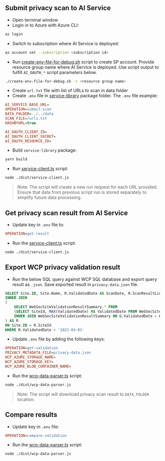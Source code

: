 <!--
Copyright (c) Microsoft Corporation. All rights reserved.
Licensed under the MIT License.
-->

## Submit privacy scan to AI Service

-   Open terminal window
-   Login in to Azure with Azure CLI:

```bash
az login
```

-   Switch to subscription where AI Service is deployed:

```bash
az account set --subscription <subscription id>
```

-   Run [create-env-file-for-debug.sh](https://github.com/microsoft/accessibility-insights-service/blob/main/packages/resource-deployment/scripts/create-env-file-for-debug.sh) script to create SP account. Provide resource group name where AI Service is deployed. Use script output to fulfill `AI_OAUTH_*` script parameters below.

```bash
./create-env-file-for-debug.sh -r <resource group name>
```

-   Create `url.txt` file with list of URLs to scan in data folder
-   Create `.env` file in [service-library](https://github.com/microsoft/accessibility-insights-service/tree/main/packages/service-library) package folder. The `.env` file example:

```ini
AI_SERVICE_BASE_URL=
OPERATION=submit-scan
DATA_FOLDER=../../data
SCAN_FILE=/urls.txt
HASHBYURL=true

AI_OAUTH_CLIENT_ID=
AI_OAUTH_CLIENT_SECRET=
AI_OAUTH_RESOURCE_ID=
```

-   Build `service-library` package:

```bash
yarn build
```

-   Run [service-client.ts](https://github.com/microsoft/accessibility-insights-service/blob/main/packages/service-library/src/dev-utilities/service-client.ts) script:

```bash
node ./dist/service-client.js
```

> Note: The script will create a new run request for each URL provided. Ensure that data from previous script run is stored separately to simplify future data processing.

## Get privacy scan result from AI Service

-   Update key in `.env` file to:

```ini
OPERATION=get-result
```

-   Run the [service-client.ts](https://github.com/microsoft/accessibility-insights-service/blob/main/packages/service-library/src/dev-utilities/service-client.ts) script:

```bash
node ./dist/service-client.js
```

## Export WCP privacy validation result

-   Run the below SQL query against WCP SQL database and export query result as `.json`. Save exported result in `privacy-data.json` file.

```SQL
SELECT Site.ID, Site.Name, R.ValidatedDate AS ScanDate, R.ScanResultLinks AS ScanResultLink FROM [dbo].[Site]
INNER JOIN
(
	SELECT WebSecSiteValidationResultSummary.* FROM
	(SELECT SiteId, MAX(ValidatedDate) AS ValidatedDate FROM WebSecSiteValidationResultSummary GROUP BY SiteId) AS G
	INNER JOIN WebSecSiteValidationResultSummary ON G.ValidatedDate = WebSecSiteValidationResultSummary.ValidatedDate
) AS R
ON Site.ID = R.SiteId
WHERE R.ValidatedDate > '2022-04-01'
```

-   Update `.env` file by adding the following keys:

```ini
OPERATION=get-validation
PRIVACY_METADATA_FILE=privacy-data.json
WCP_AZURE_STORAGE_NAME=
WCP_AZURE_STORAGE_KEY=
WCP_AZURE_BLOB_CONTAINER_NAME=
```

-   Run the [wcp-data-parser.ts](https://github.com/microsoft/accessibility-insights-service/blob/main/packages/service-library/src/dev-utilities/wcp-data-parser.ts) script:

```bash
node ./dist/wcp-data-parser.js
```

> Note: The script will download privacy scan result to `DATA_FOLDER` location.

## Compare results

-   Update key in `.env` file:

```ini
OPERATION=compare-validation
```

-   Run the [wcp-data-parser.ts](https://github.com/microsoft/accessibility-insights-service/blob/main/packages/service-library/src/dev-utilities/wcp-data-parser.ts) script:

```bash
node ./dist/wcp-data-parser.js
```

